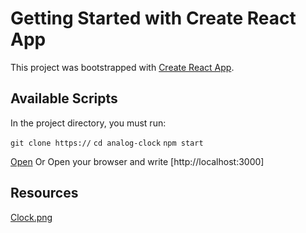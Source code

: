 # Getting Started with Create React App

This project was bootstrapped with [Create React App](https://github.com/facebook/create-react-app).

## Available Scripts

In the project directory, you must run:

`git clone https://`
`cd analog-clock`
`npm start`

[Open](http://localhost:3000) Or Open your browser and write [http://localhost:3000]

## Resources

[Clock.png](https://drive.google.com/file/d/1DBybco2DjKd4elgxZcJ8-zMRUF0ndIHW/view)